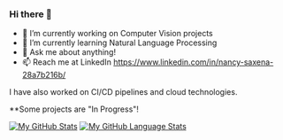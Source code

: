 ### Hi there 👋

<!--
**NancySaxena1-eng/NancySaxena1-eng** is a ✨ _special_ ✨ repository because its `README.md` (this file) appears on your GitHub profile.

** -->

- 🔭 I’m currently working on Computer Vision projects 
- 🌱 I’m currently learning Natural Language Processing
- 💬 Ask me about anything!
- 📫 Reach me at LinkedIn https://www.linkedin.com/in/nancy-saxena-28a7b216b/


I have also worked on CI/CD pipelines and cloud technologies.

**Some projects are "In Progress"!


[![My GitHub Stats](https://github-readme-stats.vercel.app/api/?username=jasongaylord&count_private=true&theme=tokyonight&showicons=true)]()
[![My GitHub Language Stats](https://github-readme-stats.vercel.app/api/top-langs/?username=jasongaylord&langs_count=5&theme=tokyonight)]()



